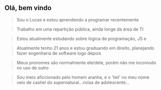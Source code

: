 ## Olá, bem vindo

> Sou o Lucas e estou aprendendo a programar recentemente

> Trabalho em uma repartição pública, ainda longe da área de TI

> Estou atualmente estudando sobre lógica de programação, JS e 

> Atualmente tenho 21 anos e estou graduando em direito, planejando fazer engenharia de software logo depois

> Meus pronomes são normalmente ele/dele, porém não me incomodo no uso de outro

> Sou meio aficcionado pelo homem aranha, e o 'tiel' no meu nome veio de castiel do supernatural.. coisa de adolescente...


<!--
**Lucastiell/Lucastiell** is a ✨ _special_ ✨ repository because its `README.md` (this file) appears on your GitHub profile.

Here are some ideas to get you started:

- 🔭 I’m currently working on ...
- 🌱 I’m currently learning ...
- 👯 I’m looking to collaborate on ...
- 🤔 I’m looking for help with ...
- 💬 Ask me about ...
- 📫 How to reach me: ...
- 😄 Pronouns: ...
- ⚡ Fun fact: ...
-->
